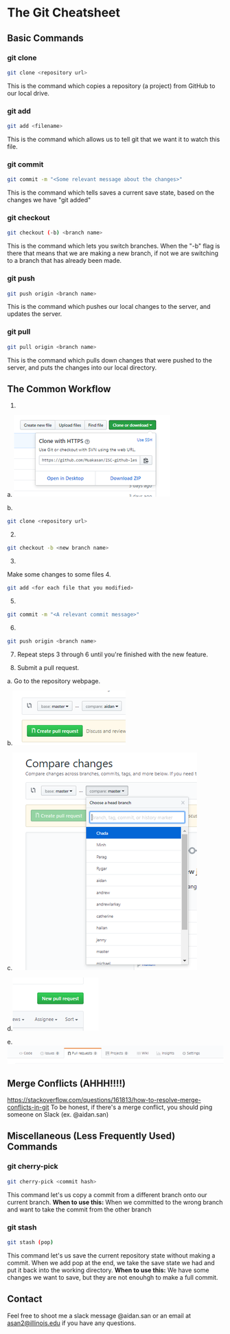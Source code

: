 # The Git Cheatsheet

## Basic Commands

### git clone
```bash
git clone <repository url>
```
This is the command which copies a repository (a project) from GitHub to our local drive.

### git add
```bash
git add <filename>
```
This is the command which allows us to tell git that we want it to watch this file.

### git commit
```bash
git commit -m "<Some relevant message about the changes>"
```
This is the command which tells saves a current save state, based on the changes we have "git added"

### git checkout
```bash
git checkout (-b) <branch name>
```
This is the command which lets you switch branches. When the "-b" flag is there that means that we are making a new branch, if not we are switching to a branch that has already been made.

### git push
```bash
git push origin <branch name>
```
This is the command which pushes our local changes to the server, and updates the server.

### git pull
```bash
git pull origin <branch name>
```
This is the command which pulls down changes that were pushed to the server, and puts the changes into our local directory.

## The Common Workflow
1. 
a. ![Clone Image](https://raw.githubusercontent.com/IlliniSolarCar/git-cheatsheet/images/clone.PNG)

b.
```bash 
git clone <repository url>
```
2. 
```bash 
git checkout -b <new branch name>
```
3.
Make some changes to some files
4.
```bash
git add <for each file that you modified>
```
5.
```bash
git commit -m "<A relevant commit message>"
```
6.
```bash
git push origin <branch name>
```
7. Repeat steps 3 through 6 until you're finished with the new feature.

8. Submit a pull request.

a. Go to the repository webpage.

b.![Pull Request 1](https://raw.githubusercontent.com/IlliniSolarCar/git-cheatsheet/images/pr4.PNG)

c.![Pull Request 2](https://raw.githubusercontent.com/IlliniSolarCar/git-cheatsheet/images/pr3.PNG)

d.![Pull Request 3](https://raw.githubusercontent.com/IlliniSolarCar/git-cheatsheet/images/pr2.PNG)

e.![Pull Request 4](https://raw.githubusercontent.com/IlliniSolarCar/git-cheatsheet/images/pr1.PNG)

## Merge Conflicts (AHHH!!!!)

https://stackoverflow.com/questions/161813/how-to-resolve-merge-conflicts-in-git
To be honest, if there's a merge conflict, you should ping someone on Slack (ex. @aidan.san)

## Miscellaneous (Less Frequently Used) Commands

### git cherry-pick
```bash
git cherry-pick <commit hash>
```
This command let's us copy a commit from a different branch onto our current branch.
**When to use this:** When we committed to the wrong branch and want to take the commit from the other branch

### git stash
```bash
git stash (pop)
```
This command let's us save the current repository state without making a commit. When we add pop at the end, we take the save state we had and put it back into the working directory.
**When to use this:** We have some changes we want to save, but they are not enouhgh to make a full commit.

## Contact
Feel free to shoot me a slack message @aidan.san or an email at asan2@illinois.edu if you have any questions.

